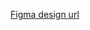 [Figma design url](https://www.figma.com/file/LanGlEJ0bhk4vjprD2WbNU/Web_Design-Mobile_view-(Community)-(Copy)?type=design&node-id=1-5&t=1ZXtcD8NL3hfgpIM-0)
